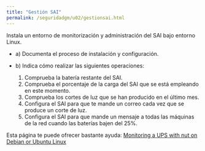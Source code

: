 ```yaml
---
title: "Gestión SAI"
permalink: /seguridadgm/u02/gestionsai.html
---
```


Instala un entorno de monitorización y administración del SAI bajo entorno Linux.

* a) Documenta el proceso de instalación y configuración.
* b) Indica cómo realizar las siguientes operaciones:

    1. Comprueba la batería restante del SAI.
    2. Comprueba el porcentaje de la carga del SAI que se está empleando en este momento.
    3. Comprueba los cortes de luz que se han producido en el último mes.
    4. Configura el SAI para que te mande un correo cada vez que se produce un corte de luz.
    5. Configura el SAI para que mande un mensaje a todas las máquinas de la red cuando las baterías bajen del 25%.

Esta página te puede ofrecer bastante ayuda: [Monitoring a UPS with nut on Debian or Ubuntu Linux](https://blog.shadypixel.com/monitoring-a-ups-with-nut-on-debian-or-ubuntu-linux/)